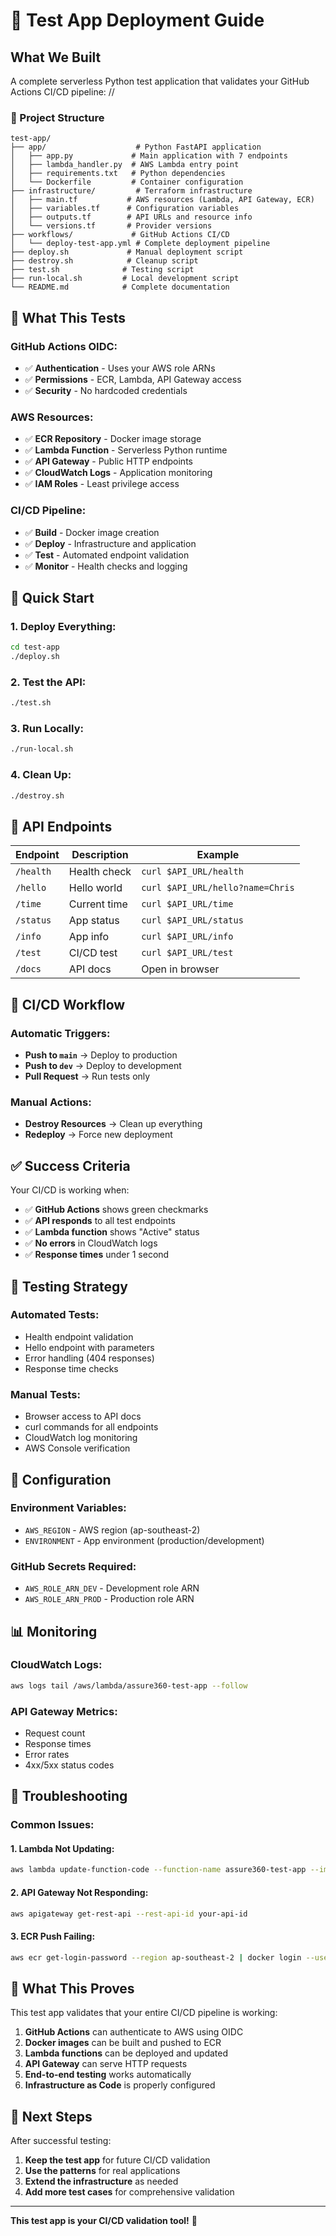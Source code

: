 # 🚀 Test App Deployment Guide

## **What We Built**

A complete serverless Python test application that validates your GitHub Actions CI/CD pipeline:
//
### **📁 Project Structure**
```
test-app/
├── app/                    # Python FastAPI application
│   ├── app.py             # Main application with 7 endpoints
│   ├── lambda_handler.py  # AWS Lambda entry point
│   ├── requirements.txt   # Python dependencies
│   └── Dockerfile         # Container configuration
├── infrastructure/         # Terraform infrastructure
│   ├── main.tf           # AWS resources (Lambda, API Gateway, ECR)
│   ├── variables.tf      # Configuration variables
│   ├── outputs.tf        # API URLs and resource info
│   └── versions.tf       # Provider versions
├── workflows/             # GitHub Actions CI/CD
│   └── deploy-test-app.yml # Complete deployment pipeline
├── deploy.sh             # Manual deployment script
├── destroy.sh            # Cleanup script
├── test.sh              # Testing script
├── run-local.sh         # Local development script
└── README.md            # Complete documentation
```

## **🎯 What This Tests**

### **GitHub Actions OIDC:**
- ✅ **Authentication** - Uses your AWS role ARNs
- ✅ **Permissions** - ECR, Lambda, API Gateway access
- ✅ **Security** - No hardcoded credentials

### **AWS Resources:**
- ✅ **ECR Repository** - Docker image storage
- ✅ **Lambda Function** - Serverless Python runtime
- ✅ **API Gateway** - Public HTTP endpoints
- ✅ **CloudWatch Logs** - Application monitoring
- ✅ **IAM Roles** - Least privilege access

### **CI/CD Pipeline:**
- ✅ **Build** - Docker image creation
- ✅ **Deploy** - Infrastructure and application
- ✅ **Test** - Automated endpoint validation
- ✅ **Monitor** - Health checks and logging

## **🚀 Quick Start**

### **1. Deploy Everything:**
```bash
cd test-app
./deploy.sh
```

### **2. Test the API:**
```bash
./test.sh
```

### **3. Run Locally:**
```bash
./run-local.sh
```

### **4. Clean Up:**
```bash
./destroy.sh
```

## **📡 API Endpoints**

| Endpoint | Description | Example |
|----------|-------------|---------|
| `/health` | Health check | `curl $API_URL/health` |
| `/hello` | Hello world | `curl $API_URL/hello?name=Chris` |
| `/time` | Current time | `curl $API_URL/time` |
| `/status` | App status | `curl $API_URL/status` |
| `/info` | App info | `curl $API_URL/info` |
| `/test` | CI/CD test | `curl $API_URL/test` |
| `/docs` | API docs | Open in browser |

## **🔄 CI/CD Workflow**

### **Automatic Triggers:**
- **Push to `main`** → Deploy to production
- **Push to `dev`** → Deploy to development  
- **Pull Request** → Run tests only

### **Manual Actions:**
- **Destroy Resources** → Clean up everything
- **Redeploy** → Force new deployment

## **✅ Success Criteria**

Your CI/CD is working when:
- ✅ **GitHub Actions** shows green checkmarks
- ✅ **API responds** to all test endpoints
- ✅ **Lambda function** shows "Active" status
- ✅ **No errors** in CloudWatch logs
- ✅ **Response times** under 1 second

## **🧪 Testing Strategy**

### **Automated Tests:**
- Health endpoint validation
- Hello endpoint with parameters
- Error handling (404 responses)
- Response time checks

### **Manual Tests:**
- Browser access to API docs
- curl commands for all endpoints
- CloudWatch log monitoring
- AWS Console verification

## **🔧 Configuration**

### **Environment Variables:**
- `AWS_REGION` - AWS region (ap-southeast-2)
- `ENVIRONMENT` - App environment (production/development)

### **GitHub Secrets Required:**
- `AWS_ROLE_ARN_DEV` - Development role ARN
- `AWS_ROLE_ARN_PROD` - Production role ARN

## **📊 Monitoring**

### **CloudWatch Logs:**
```bash
aws logs tail /aws/lambda/assure360-test-app --follow
```

### **API Gateway Metrics:**
- Request count
- Response times
- Error rates
- 4xx/5xx status codes

## **🚨 Troubleshooting**

### **Common Issues:**

#### **1. Lambda Not Updating:**
```bash
aws lambda update-function-code --function-name assure360-test-app --image-uri your-ecr-uri:latest
```

#### **2. API Gateway Not Responding:**
```bash
aws apigateway get-rest-api --rest-api-id your-api-id
```

#### **3. ECR Push Failing:**
```bash
aws ecr get-login-password --region ap-southeast-2 | docker login --username AWS --password-stdin $(aws sts get-caller-identity --query Account --output text).dkr.ecr.ap-southeast-2.amazonaws.com
```

## **🎉 What This Proves**

This test app validates that your entire CI/CD pipeline is working:

1. **GitHub Actions** can authenticate to AWS using OIDC
2. **Docker images** can be built and pushed to ECR
3. **Lambda functions** can be deployed and updated
4. **API Gateway** can serve HTTP requests
5. **End-to-end testing** works automatically
6. **Infrastructure as Code** is properly configured

## **🔗 Next Steps**

After successful testing:
1. **Keep the test app** for future CI/CD validation
2. **Use the patterns** for real applications
3. **Extend the infrastructure** as needed
4. **Add more test cases** for comprehensive validation

---

**This test app is your CI/CD validation tool!** 🎯
